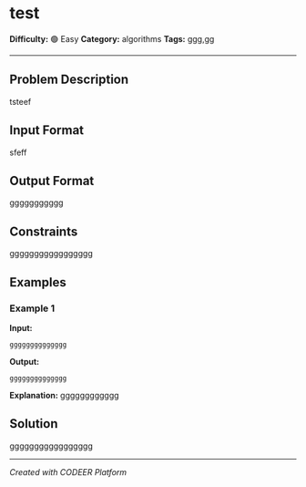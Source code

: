 # test

**Difficulty:** 🟢 Easy
**Category:** algorithms
**Tags:** ggg,gg

---

## Problem Description

tsteef

## Input Format

sfeff

## Output Format

ggggggggggg

## Constraints

ggggggggggggggggg

## Examples

### Example 1

**Input:**
```
gggggggggggggg
```

**Output:**
```
gggggggggggggg
```

**Explanation:** gggggggggggg

## Solution

ggggggggggggggggg

---

*Created with CODEER Platform*
